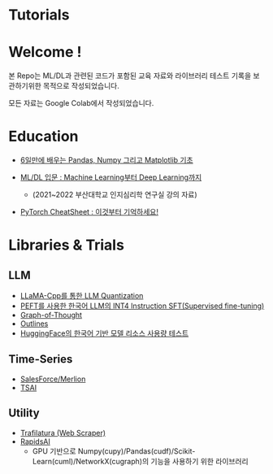# Tutorials

# Welcome ! 

본 Repo는 ML/DL과 관련된 코드가 포함된 교육 자료와 라이브러리 테스트 기록을 보관하기위한 목적으로 작성되었습니다.

모든 자료는 Google Colab에서 작성되었습니다.

# Education 

- [6일만에 배우는 Pandas, Numpy 그리고 Matplotlib 기초](https://drive.google.com/drive/folders/1UF4v8WuKTjfkSZOjNX8syMgHDk7b47Of?usp=sharing)

- [ML/DL 입문 : Machine Learning부터 Deep Learning까지](https://drive.google.com/drive/folders/1zRRpqkwIvVRuwuISXJHSJ3m8MiIbdYdh?usp=sharing)
    - (2021~2022 부산대학교 인지심리학 연구실 강의 자료)

- [PyTorch CheatSheet : 이것부터 기억하세요!](https://drive.google.com/file/d/1BqgrSDVEjOU9FiQOCNsuwZbJNF06-1XI/view?usp=sharing)

# Libraries & Trials

## LLM
- [LLaMA-Cpp를 통한 LLM Quantization](https://drive.google.com/file/d/1rj3beu6Hhk72SBiBWAnLSZBgP2SqRUwO/view?usp=sharing)
- [PEFT를 사용한 한국어 LLM의 INT4 Instruction SFT(Supervised fine-tuning)](https://drive.google.com/file/d/18JAu6atqe1YE2amEnmdC2cV46HF13IYv/view?usp=sharing)
- [Graph-of-Thought](https://drive.google.com/file/d/1jQ5w_Rn2qj7m82k9MI-JcCWUuSpJY8mj/view?usp=sharing)
- [Outlines](https://drive.google.com/file/d/1vlBlXBsxiZ0hrkTUGDw-wc36vkQzszLH/view?usp=sharing)
- [HuggingFace의 한국어 기반 모델 리소스 사용량 테스트](https://drive.google.com/drive/folders/1J7bfyyNF5UhwMUGtukXDbRpCL9mkNQes?usp=sharing)

## Time-Series
- [SalesForce/Merlion](https://drive.google.com/file/d/1rwR4y3clSPb0U-_gEctNPd1dSlyntC58/view?usp=sharing)
- [TSAI](https://drive.google.com/file/d/1GYc1KAOz26eQcLfjqN-kFNlPwctPGAFY/view?usp=sharing)

## Utility
- [Trafilatura (Web Scraper)](https://drive.google.com/file/d/1i9yUHNJuHLrHwfDZBcfErNzf4okp9ru2/view?usp=sharing)
- [RapidsAI](https://drive.google.com/file/d/1mYJSrk5-1R4kzRkUD5TUeSLPG1CPjcGn/view?usp=sharing)
    - GPU 기반으로 Numpy(cupy)/Pandas(cudf)/Scikit-Learn(cuml)/NetworkX(cugraph)의 기능을 사용하기 위한 라이브러리
